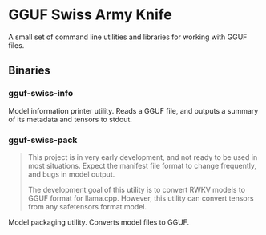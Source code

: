 # GGUF Swiss Army Knife

A small set of command line utilities and libraries for working with GGUF files.

## Binaries

### gguf-swiss-info

Model information printer utility.
Reads a GGUF file, and outputs a summary of its metadata and tensors to stdout.

### gguf-swiss-pack

> This project is in very early development, and not ready to be used in most situations.
> Expect the manifest file format to change frequently, and bugs in model output.
> 
> The development goal of this utility is to convert RWKV models to GGUF format for llama.cpp.
> However, this utility can convert tensors from any safetensors format model.

Model packaging utility.
Converts model files to GGUF.
